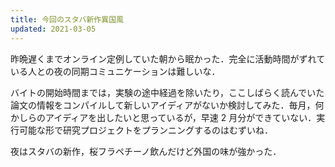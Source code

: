 ```yaml
---
title: 今回のスタバ新作異国風
updated: 2021-03-05
---
```


昨晩遅くまでオンライン定例していた朝から眠かった．完全に活動時間がずれている人との夜の同期コミュニケーションは難しいな．

バイトの開始時間までは，実験の途中経過を除いたり，ここしばらく読んでいた論文の情報をコンパイルして新しいアイディアがないか検討してみた．毎月，何かしらのアイディアを出したいと思っているが，早速 2 月分ができていない．実行可能な形で研究プロジェクトをプランニングするのはむずいね．

夜はスタバの新作，桜フラペチーノ飲んだけど外国の味が強かった．
